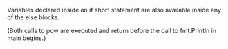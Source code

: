 Variables declared inside an if short statement are also available inside any of the else blocks.

(Both calls to pow are executed and return before the call to fmt.Println in main begins.)